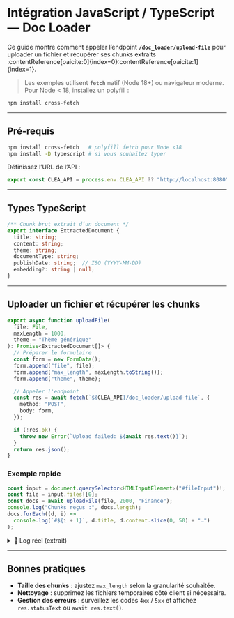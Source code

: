 # Intégration **JavaScript / TypeScript** — Doc Loader

Ce guide montre comment appeler l’endpoint **`/doc_loader/upload-file`** pour uploader un fichier et récupérer ses chunks extraits :contentReference[oaicite:0]{index=0}:contentReference[oaicite:1]{index=1}.

> Les exemples utilisent **`fetch`** natif (Node 18+) ou navigateur moderne.  
> Pour Node < 18, installez un polyfill :

```bash
npm install cross-fetch
```

---

## Pré-requis

```bash
npm install cross-fetch   # polyfill fetch pour Node <18
npm install -D typescript # si vous souhaitez typer
````

Définissez l’URL de l’API :

```ts
export const CLEA_API = process.env.CLEA_API ?? "http://localhost:8080";
```

---

## Types TypeScript

```ts
/** Chunk brut extrait d’un document */
export interface ExtractedDocument {
  title: string;
  content: string;
  theme: string;
  documentType: string;
  publishDate: string;  // ISO (YYYY-MM-DD)
  embedding?: string | null;
}
```

---

## Uploader un fichier et récupérer les chunks

```ts
export async function uploadFile(
  file: File,
  maxLength = 1000,
  theme = "Thème générique"
): Promise<ExtractedDocument[]> {
  // Préparer le formulaire
  const form = new FormData();
  form.append("file", file);
  form.append("max_length", maxLength.toString());
  form.append("theme", theme);

  // Appeler l'endpoint
  const res = await fetch(`${CLEA_API}/doc_loader/upload-file`, {
    method: "POST",
    body: form,
  });

  if (!res.ok) {
    throw new Error(`Upload failed: ${await res.text()}`);
  }
  return res.json();
}
```

### Exemple rapide

```ts
const input = document.querySelector<HTMLInputElement>("#fileInput")!;
const file = input.files![0];
const docs = await uploadFile(file, 2000, "Finance");
console.log("Chunks reçus :", docs.length);
docs.forEach((d, i) =>
  console.log(`#${i + 1}`, d.title, d.content.slice(0, 50) + "…")
);
```

<details>
<summary>📜 Log réel (extrait)</summary>

```json
[
  {
    "title": "demo.txt",
    "content": "Ligne 1\nLigne 2\n…",
    "theme": "Finance",
    "documentType": "TXT",
    "publishDate": "2025-05-01",
    "embedding": null
  },
  {
    "title": "demo.txt (part 2)",
    "content": "Suite du document…",
    "theme": "Finance",
    "documentType": "TXT",
    "publishDate": "2025-05-01",
    "embedding": null
  }
]
```

</details>

---

## Bonnes pratiques

* **Taille des chunks** : ajustez `max_length` selon la granularité souhaitée.
* **Nettoyage** : supprimez les fichiers temporaires côté client si nécessaire.
* **Gestion des erreurs** : surveillez les codes `4xx` / `5xx` et affichez `res.statusText` ou `await res.text()`.
